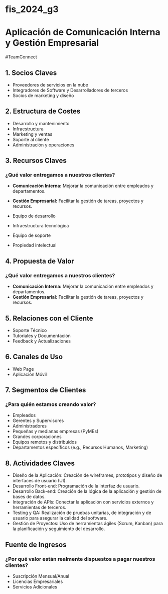 # fis_2024_g3
# Aplicación de Comunicación Interna y Gestión Empresarial

#TeamConnect

## 1. Socios Claves

- Proveedores de servicios en la nube
- Integradores de Software y Desarrolladores de terceros
- Socios de marketing y diseño

## 2. Estructura de Costes

- Desarrollo y mantenimiento
- Infraestructura
- Marketing y ventas
- Soporte al cliente
- Administración y operaciones

## 3. Recursos Claves

### ¿Qué valor entregamos a nuestros clientes?

- **Comunicación Interna:** Mejorar la comunicación entre empleados y departamentos.
- **Gestión Empresarial:** Facilitar la gestión de tareas, proyectos y recursos.

- Equipo de desarrollo
- Infraestructura tecnológica
- Equipo de soporte
- Propiedad intelectual

## 4. Propuesta de Valor

### ¿Qué valor entregamos a nuestros clientes?

- **Comunicación Interna:** Mejorar la comunicación entre empleados y departamentos.
- **Gestión Empresarial:** Facilitar la gestión de tareas, proyectos y recursos.

## 5. Relaciones con el Cliente

- Soporte Técnico
- Tutoriales y Documentación
- Feedback y Actualizaciones

## 6. Canales de Uso

- Web Page
- Aplicación Móvil

## 7. Segmentos de Clientes

### ¿Para quién estamos creando valor?

- Empleados
- Gerentes y Supervisores
- Administradores
- Pequeñas y medianas empresas (PyMEs)
- Grandes corporaciones
- Equipos remotos y distribuidos
- Departamentos específicos (e.g., Recursos Humanos, Marketing)

## 8. Actividades Claves

- Diseño de la Aplicación: Creación de wireframes, prototipos y diseño de interfaces de usuario (UI).
- Desarrollo Front-end: Programación de la interfaz de usuario.
- Desarrollo Back-end: Creación de la lógica de la aplicación y gestión de bases de datos.
- Integración de APIs: Conectar la aplicación con servicios externos y herramientas de terceros.
- Testing y QA: Realización de pruebas unitarias, de integración y de usuario para asegurar la calidad del software.
- Gestión de Proyectos: Uso de herramientas ágiles (Scrum, Kanban) para la planificación y seguimiento del desarrollo.

## Fuente de Ingresos

### ¿Por qué valor están realmente dispuestos a pagar nuestros clientes?

- Suscripción Mensual/Anual
- Licencias Empresariales
- Servicios Adicionales


